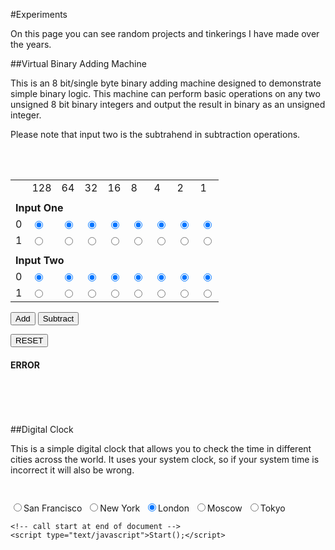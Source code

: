 <script type="text/javascript" src="scripts/jquery-1.4.1.min.js"></script>
<script type="text/javascript" src="scripts/VBAMcode.js"></script>
<script type="text/javascript" src="scripts/clock.js"></script>

#Experiments

On this page you can see random projects and tinkerings I have made over the years.

##Virtual Binary Adding Machine
    <p class="center">
        This is an 8 bit/single byte binary adding machine designed to demonstrate simple
        binary logic. This machine can perform basic operations on any two unsigned 8 bit
        binary integers and output the result in binary as an unsigned integer.
    </p>
    <p class="center">
        Please note that input two is the subtrahend in subtraction operations.
    </p>
    <br />
    <br />
    <div id="input1" class="center">
        <table class="TextCenter" style="width: 500px;">
            <tr>
                <td></td>
                <td>128
                </td>
                <td>64
                </td>
                <td>32
                </td>
                <td>16
                </td>
                <td>8
                </td>
                <td>4
                </td>
                <td>2
                </td>
                <td>1
                </td>
            </tr>
            <tr>
                <td colspan="9">
                    <b></b>
                </td>
            </tr>
            <tr>
                <td colspan="9">
                    <b>Input One</b>
                </td>
            </tr>
            <tr>
                <td>0
                </td>
                <td>
                    <input type="radio" name="inputOneBit7" value="0" checked="checked" />
                </td>
                <td>
                    <input type="radio" name="inputOneBit6" value="0" checked="checked" />
                </td>
                <td>
                    <input type="radio" name="inputOneBit5" value="0" checked="checked" />
                </td>
                <td>
                    <input type="radio" name="inputOneBit4" value="0" checked="checked" />
                </td>
                <td>
                    <input type="radio" name="inputOneBit3" value="0" checked="checked" />
                </td>
                <td>
                    <input type="radio" name="inputOneBit2" value="0" checked="checked" />
                </td>
                <td>
                    <input type="radio" name="inputOneBit1" value="0" checked="checked" />
                </td>
                <td>
                    <input type="radio" name="inputOneBit0" value="0" checked="checked" />
                </td>
            </tr>
            <tr>
                <td>1
                </td>
                <td>
                    <input type="radio" name="inputOneBit7" value="1" />
                </td>
                <td>
                    <input type="radio" name="inputOneBit6" value="1" />
                </td>
                <td>
                    <input type="radio" name="inputOneBit5" value="1" />
                </td>
                <td>
                    <input type="radio" name="inputOneBit4" value="1" />
                </td>
                <td>
                    <input type="radio" name="inputOneBit3" value="1" />
                </td>
                <td>
                    <input type="radio" name="inputOneBit2" value="1" />
                </td>
                <td>
                    <input type="radio" name="inputOneBit1" value="1" />
                </td>
                <td>
                    <input type="radio" name="inputOneBit0" value="1" />
                </td>
            </tr>
            <tr>
                <td colspan="9">
                    <b></b>
                </td>
            </tr>
            <tr>
                <td colspan="9">
                    <b>Input Two</b>
                </td>
            </tr>
            <tr>
                <td>0
                </td>
                <td>
                    <input type="radio" name="inputTwoBit7" value="0" checked="checked" />
                </td>
                <td>
                    <input type="radio" name="inputTwoBit6" value="0" checked="checked" />
                </td>
                <td>
                    <input type="radio" name="inputTwoBit5" value="0" checked="checked" />
                </td>
                <td>
                    <input type="radio" name="inputTwoBit4" value="0" checked="checked" />
                </td>
                <td>
                    <input type="radio" name="inputTwoBit3" value="0" checked="checked" />
                </td>
                <td>
                    <input type="radio" name="inputTwoBit2" value="0" checked="checked" />
                </td>
                <td>
                    <input type="radio" name="inputTwoBit1" value="0" checked="checked" />
                </td>
                <td>
                    <input type="radio" name="inputTwoBit0" value="0" checked="checked" />
                </td>
            </tr>
            <tr>
                <td>1
                </td>
                <td>
                    <input type="radio" name="inputTwoBit7" value="1" />
                </td>
                <td>
                    <input type="radio" name="inputTwoBit6" value="1" />
                </td>
                <td>
                    <input type="radio" name="inputTwoBit5" value="1" />
                </td>
                <td>
                    <input type="radio" name="inputTwoBit4" value="1" />
                </td>
                <td>
                    <input type="radio" name="inputTwoBit3" value="1" />
                </td>
                <td>
                    <input type="radio" name="inputTwoBit2" value="1" />
                </td>
                <td>
                    <input type="radio" name="inputTwoBit1" value="1" />
                </td>
                <td>
                    <input type="radio" name="inputTwoBit0" value="1" />
                </td>
            </tr>
        </table>
    </div>
    <div class="TextCenter">
        <p>
            <input type="button" value="Add" onclick="Calculate('add')" />
            <input type="button" value="Subtract" onclick="Calculate('subtract')" />
            <!--<input type="button" value="Multiply" onclick="alert('not implemented yet')" />
        <input type="button" value="Divide" onclick="alert('not implemented yet')" />-->
        </p>
        <p>
            <input type="reset" value="RESET" onclick="GetOutput().innerHTML = readyString;" />
        </p>
    </div>
    <h4 id="output" class="TextCenter">ERROR
    </h4>
    <br />
    <br />
    <br />
    <br />
    ##Digital Clock
    <p>
        This is a simple digital clock that allows you to check the time in different cities
        across the world. It uses your system clock, so if your system time is incorrect
        it will also be wrong.
    </p>
    <p id="Clock" class="TextCenter" style="font-size: 3.0em;">
    </p>
    <div class="TextCenter">
        <input type="radio" name="City" value="-8" />San Francisco&nbsp;
        <input type="radio" name="City" value="-5" />New York&nbsp;
        <input type="radio" name="City" value="0" checked="checked" />London&nbsp;
        <input type="radio" name="City" value="3" />Moscow&nbsp;
        <input type="radio" name="City" value="9" />Tokyo&nbsp;
    </div>

    <!-- call start at end of document -->
    <script type="text/javascript">Start();</script>